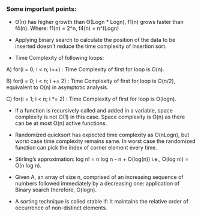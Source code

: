 ### Some important points:

- Θ(n) has higher growth than Θ(Logn * Logn), f1(n) grows faster than f4(n). Where: f1(n) = 2^n,  f4(n) = n^(Logn)

- Applying binary search to calculate the position of the data to be inserted doesn't reduce the time complexity of insertion sort.

- Time Complexity of following loops:

A) for(i = 0; i < n; i++)       : Time Complexity of first for loop is O(n).

B) for(i = 0; i < n; i += 2)    : Time Complexity of first for loop is O(n/2), equivalent to O(n) in asymptotic analysis.

C) for(i = 1; i < n; i *= 2)    : Time Complexity of first for loop is O(logn).

- If a function is recursively called and added in a variable, space complexity is not O(1) in this case. Space complexity is O(n) as there can be at most O(n) active functions.

- Randomized quicksort has expected time complexity as O(nLogn), but worst case time complexity remains same. In worst case the randomized function can pick the index of corner element every time.

- Stirling’s approximation: log n! = n log n - n + O(log(n)) i.e., O(log n!) = O(n log n).

- Given A, an array of size n, comprised of an increasing sequence of numbers followed immediately by a decreasing one:  application of Binary search therefore, O(logn).

- A sorting technique is called stable if: It maintains the relative order of occurrence of non-distinct elements.